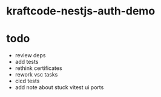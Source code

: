 # kraftcode-nestjs-auth-demo

# todo

-   review deps
-   add tests
-   rethink certificates
-   rework vsc tasks
-   cicd tests
-   add note about stuck vitest ui ports
